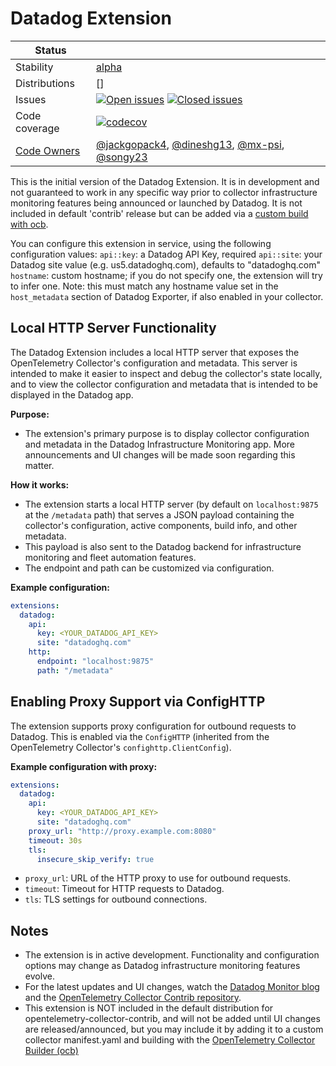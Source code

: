 # Datadog Extension
<!-- status autogenerated section -->
| Status        |           |
| ------------- |-----------|
| Stability     | [alpha]  |
| Distributions | [] |
| Issues        | [![Open issues](https://img.shields.io/github/issues-search/open-telemetry/opentelemetry-collector-contrib?query=is%3Aissue%20is%3Aopen%20label%3Aextension%2Fdatadog%20&label=open&color=orange&logo=opentelemetry)](https://github.com/open-telemetry/opentelemetry-collector-contrib/issues?q=is%3Aopen+is%3Aissue+label%3Aextension%2Fdatadog) [![Closed issues](https://img.shields.io/github/issues-search/open-telemetry/opentelemetry-collector-contrib?query=is%3Aissue%20is%3Aclosed%20label%3Aextension%2Fdatadog%20&label=closed&color=blue&logo=opentelemetry)](https://github.com/open-telemetry/opentelemetry-collector-contrib/issues?q=is%3Aclosed+is%3Aissue+label%3Aextension%2Fdatadog) |
| Code coverage | [![codecov](https://codecov.io/github/open-telemetry/opentelemetry-collector-contrib/graph/main/badge.svg?component=extension_datadog)](https://app.codecov.io/gh/open-telemetry/opentelemetry-collector-contrib/tree/main/?components%5B0%5D=extension_datadog&displayType=list) |
| [Code Owners](https://github.com/open-telemetry/opentelemetry-collector-contrib/blob/main/CONTRIBUTING.md#becoming-a-code-owner)    | [@jackgopack4](https://www.github.com/jackgopack4), [@dineshg13](https://www.github.com/dineshg13), [@mx-psi](https://www.github.com/mx-psi), [@songy23](https://www.github.com/songy23) |

[alpha]: https://github.com/open-telemetry/opentelemetry-collector/blob/main/docs/component-stability.md#alpha
<!-- end autogenerated section -->

This is the initial version of the Datadog Extension. It is in development and not guaranteed to work in any specific way prior to collector infrastructure monitoring features being announced or launched by Datadog. It is not included in default 'contrib' release but can be added via a [custom build with ocb](https://opentelemetry.io/docs/collector/custom-collector/).

You can configure this extension in service, using the following configuration values:
`api::key`: a Datadog API Key, required
`api::site`: your Datadog site value (e.g. us5.datadoghq.com), defaults to "datadoghq.com"
`hostname`: custom hostname; if you do not specify one, the extension will try to infer one. Note: this must match any hostname value set in the `host_metadata` section of Datadog Exporter, if also enabled in your collector.

## Local HTTP Server Functionality

The Datadog Extension includes a local HTTP server that exposes the OpenTelemetry Collector's configuration and metadata. This server is intended to make it easier to inspect and debug the collector's state locally, and to view the collector configuration and metadata that is intended to be displayed in the Datadog app.

**Purpose:**
- The extension's primary purpose is to display collector configuration and metadata in the Datadog Infrastructure Monitoring app. More announcements and UI changes will be made soon regarding this matter.

**How it works:**
- The extension starts a local HTTP server (by default on `localhost:9875` at the `/metadata` path) that serves a JSON payload containing the collector's configuration, active components, build info, and other metadata.
- This payload is also sent to the Datadog backend for infrastructure monitoring and fleet automation features.
- The endpoint and path can be customized via configuration.

**Example configuration:**
```yaml
extensions:
  datadog:
    api:
      key: <YOUR_DATADOG_API_KEY>
      site: "datadoghq.com"
    http:
      endpoint: "localhost:9875"
      path: "/metadata"
```

## Enabling Proxy Support via ConfigHTTP

The extension supports proxy configuration for outbound requests to Datadog. This is enabled via the `ConfigHTTP` (inherited from the OpenTelemetry Collector's `confighttp.ClientConfig`).

**Example configuration with proxy:**
```yaml
extensions:
  datadog:
    api:
      key: <YOUR_DATADOG_API_KEY>
      site: "datadoghq.com"
    proxy_url: "http://proxy.example.com:8080"
    timeout: 30s
    tls:
      insecure_skip_verify: true
```
- `proxy_url`: URL of the HTTP proxy to use for outbound requests.
- `timeout`: Timeout for HTTP requests to Datadog.
- `tls`: TLS settings for outbound connections.

## Notes
- The extension is in active development. Functionality and configuration options may change as Datadog infrastructure monitoring features evolve.
- For the latest updates and UI changes, watch the [Datadog Monitor blog](https://www.datadoghq.com/blog/) and the [OpenTelemetry Collector Contrib repository](https://github.com/open-telemetry/opentelemetry-collector-contrib).
- This extension is NOT included in the default distribution for opentelemetry-collector-contrib, and will not be added until UI changes are released/announced, but you may include it by adding it to a custom collector manifest.yaml and building with the [OpenTelemetry Collector Builder (ocb)](https://github.com/open-telemetry/opentelemetry-collector/tree/main/cmd/builder)
